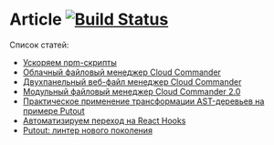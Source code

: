 Article [![Build Status][BuildStatusIMGURL]][BuildStatusURL]
===============
[BuildStatusIMGURL]:        https://img.shields.io/travis/coderaiser/article/hidden.svg?style=flat
[BuildStatusURL]:           https://travis-ci.org/coderaiser/article  "Build Status"
[HABR]:                     http://habrahabr.ru/post/226257/ "Двухпанельный веб-файл менеджер Cloud Commander"
[HABR2]:                    http://habrahabr.ru/post/253437/ "Модульный файловый менеджер Cloud Commander 2.0"
[HABR_PUTOUT]:              https://habr.com/en/post/439564/ "Практическое применение трансформации AST-деревьев на примере Putout"
[HABR_PUTOUT_REACT]:        https://habr.com/en/post/441722/ "Автоматизируем переход на React Hooks"
[HABR_PUTOUT_LINTER]:       https://habr.com/en/post/504594/ "Putout: линтер нового поколения"
[XAKEP]:                    https://xakep.ru/2014/02/14/cloud-commander "Облачный файловый менеджер Cloud Commander"
[REDRUN]:                   https://habrahabr.ru/post/308930/ "Ускоряем npm-скрипты"

Список статей:
- [Ускоряем npm-скрипты][REDRUN]
- [Облачный файловый менеджер Cloud Commander][XAKEP]
- [Двухпанельный веб-файл менеджер Cloud Commander][HABR]
- [Модульный файловый менеджер Cloud Commander 2.0][HABR2]
- [Практическое применение трансформации AST-деревьев на примере Putout][HABR_PUTOUT]
- [Автоматизируем переход на React Hooks][HABR_PUTOUT_REACT]
- [Putout: линтер нового поколения][HABR_PUTOUT_LINTER]

